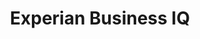 ---
layout: 		portfolio
title:  		"Experian Business IQ"
impact: 		""
description: 	""
modified:   	2015-11-24
tags: 			[Business]
comments: 		false
categories: 	portfolio
link:			http://www.experian.com/business-information/credit-management-businessiq-demo.html
image:
  thumb: portfolio/thumbnails/experian.png
  feature: portfolio/punya/feature-img.jpg
  screenshot: portfolio/punya/img-1.png
---